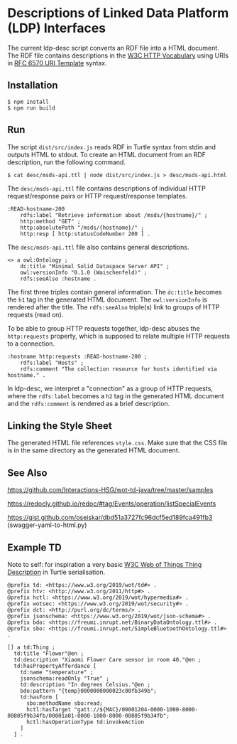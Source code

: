 # Descriptions of Linked Data Platform (LDP) Interfaces

The current ldp-desc script converts an RDF file into a HTML document.
The RDF file contains descriptions in the [W3C HTTP Vocabulary](https://www.w3.org/TR/HTTP-in-RDF/) using URIs in [RFC 6570 URI Template](https://www.rfc-editor.org/rfc/rfc6570) syntax.

## Installation

    $ npm install
    $ npm run build

## Run

The script `dist/src/index.js` reads RDF in Turtle syntax from stdin and outputs HTML to stdout.
To create an HTML document from an RDF description, run the following command.

    $ cat desc/msds-api.ttl | node dist/src/index.js > desc/msds-api.html

The `desc/msds-api.ttl` file contains descriptions of individual HTTP request/response pairs or HTTP request/response templates.

    :READ-hostname-200
        rdfs:label "Retrieve information about /msds/{hostname}/" ;
        http:method "GET" ;
        http:absolutePath "/msds/{hostname}/" ;
        http:resp [ http:statusCodeNumber 200 ] .

The `desc/msds-api.ttl` file also contains general descriptions.

    <> a owl:Ontology ;
        dc:title "Minimal Solid Dataspace Server API" ;
        owl:versionInfo "0.1.0 (Waischenfeld)" ;
        rdfs:seeAlso :hostname .

The first three triples contain general information.
The `dc:title` becomes the `h1` tag in the generated HTML document.
The `owl:versionInfo` is rendered after the title.
The `rdfs:seeAlso` triple(s) link to groups of HTTP requests (read on).

To be able to group HTTP requests together, ldp-desc abuses the `http:requests` property, which is supposed to relate multiple HTTP requests to a connection.

    :hostname http:requests :READ-hostname-200 ;
        rdfs:label "Hosts" ;
        rdfs:comment "The collection resource for hosts identified via hostname." .

In ldp-desc, we interpret a "connection" as a group of HTTP requests, where the `rdfs:label` becomes a `h2` tag in the generated HTML document and the `rdfs:comment` is rendered as a brief description.

## Linking the Style Sheet

The generated HTML file references `style.css`.
Make sure that the CSS file is in the same directory as the generated HTML document.

## See Also

https://github.com/Interactions-HSG/wot-td-java/tree/master/samples

https://redocly.github.io/redoc/#tag/Events/operation/listSpecialEvents

https://gist.github.com/oseiskar/dbd51a3727fc96dcf5ed189fca491fb3 (swagger-yaml-to-html.py)

## Example TD

Note to self: for inspiration a very basic [W3C Web of Things Thing Description](https://www.w3.org/TR/wot-thing-description11/) in Turtle serialisation.

    @prefix td: <https://www.w3.org/2019/wot/td#> .
    @prefix htv: <http://www.w3.org/2011/http#> .
    @prefix hctl: <https://www.w3.org/2019/wot/hypermedia#> .
    @prefix wotsec: <https://www.w3.org/2019/wot/security#> .
    @prefix dct: <http://purl.org/dc/terms/> .
    @prefix jsonschema: <https://www.w3.org/2019/wot/json-schema#> .
    @prefix bdo: <https://freumi.inrupt.net/BinaryDataOntology.ttl#> .
    @prefix sbo: <https://freumi.inrupt.net/SimpleBluetoothOntology.ttl#> .
    
    [] a td:Thing ;
      td:title "Flower"@en ;
      td:description "Xiaomi Flower Care sensor in room 40."@en ;
      td:hasPropertyAffordance [
        td:name "temperature" ;
        jsonschema:readOnly "True" ;
        td:description "In degrees Celsius."@en ;
        bdo:pattern "{temp}0000000000023c00fb349b";
        td:hasForm [ 
          sbo:methodName sbo:read;
          hctl:hasTarget "gatt://${MAC}/00001204-0000-1000-8000-00805f9b34fb/00001a01-0000-1000-8000-00805f9b34fb";
          hctl:hasOperationType td:invokeAction
        ]
      ] .